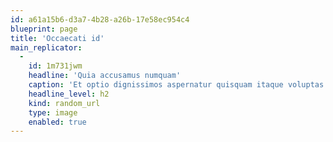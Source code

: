 ```yaml
---
id: a61a15b6-d3a7-4b28-a26b-17e58ec954c4
blueprint: page
title: 'Occaecati id'
main_replicator:
  -
    id: 1m731jwm
    headline: 'Quia accusamus numquam'
    caption: 'Et optio dignissimos aspernatur quisquam itaque voluptas. Error molestiae ea earum. Ut soluta ratione corporis blanditiis. Officiis eos occaecati commodi delectus voluptatem adipisci.'
    headline_level: h2
    kind: random_url
    type: image
    enabled: true
---
```

